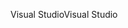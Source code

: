 <span data-ttu-id="16149-101">Visual Studio</span><span class="sxs-lookup"><span data-stu-id="16149-101">Visual Studio</span></span>